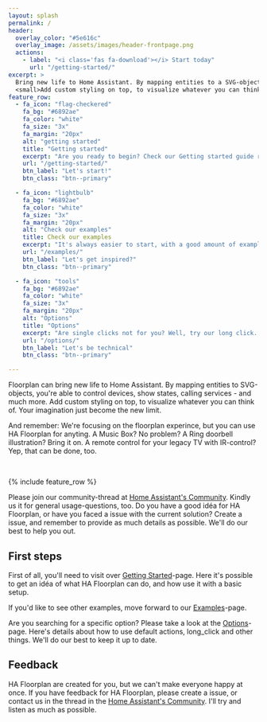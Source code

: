 ```yaml
---
layout: splash
permalink: /
header:
  overlay_color: "#5e616c"
  overlay_image: /assets/images/header-frontpage.png
  actions:
    - label: "<i class='fas fa-download'></i> Start today"
      url: "/getting-started/"
excerpt: >
  Bring new life to Home Assistant. By mapping entities to a SVG-object, you're able to control devices, show states, calling services - and much more.<br />
  <small>Add custom styling on top, to visualize whatever you can think of. Your imagination just become the new limit.</small>
feature_row:
  - fa_icon: "flag-checkered"
    fa_bg: "#6892ae"
    fa_color: "white"
    fa_size: "3x"
    fa_margin: "20px"
    alt: "getting started"
    title: "Getting started"
    excerpt: "Are you ready to begin? Check our Getting started guide right now!"
    url: "/getting-started/"
    btn_label: "Let's start!"
    btn_class: "btn--primary"

  - fa_icon: "lightbulb"
    fa_bg: "#6892ae"
    fa_color: "white"
    fa_size: "3x"
    fa_margin: "20px"
    alt: "Check our examples"
    title: Check our examples
    excerpt: "It's always easier to start, with a good amount of examples. So, go get them!"
    url: "/examples/"
    btn_label: "Let's get inspired?"
    btn_class: "btn--primary"

  - fa_icon: "tools"
    fa_bg: "#6892ae"
    fa_color: "white"
    fa_size: "3x"
    fa_margin: "20px"
    alt: "Options"
    title: "Options"
    excerpt: "Are single clicks not for you? Well, try our long click. Read more for details about other options, too."
    url: "/options/"
    btn_label: "Let's be technical"
    btn_class: "btn--primary"

---
```


Floorplan can bring new life to Home Assistant. By mapping entities to SVG-objects, you're able to control devices, show states, calling services - and much more. Add custom styling on top, to visualize whatever you can think of. Your imagination just become the new limit.

And remember: We're focusing on the floorplan experince, but you can use HA Floorplan for anyting. A Music Box? No problem? A Ring doorbell illustration? Bring it on. A remote control for your legacy TV with IR-control? Yep, that can be done, too.

<br>

{% include feature_row %}

Please join our community-thread at [Home Assistant's Community](https://community.home-assistant.io/t/floorplan-now-available-as-a-lovelace-card/115489). Kindly us it for general usage-questions, too. Do you have a good idéa for HA Floorplan, or have you faced a issue with the current solution? Create a issue, and remember to provide as much details as possible. We'll do our best to help you out.

## First steps

First of all, you'll need to visit over [Getting Started](./getting-started/)-page. Here it's possible to get an idéa of what HA Floorplan can do, and how use it with a basic setup.

If you'd like to see other examples, move forward to our [Examples](./examples/)-page.

Are you searching for a specific option? Please take a look at the [Options](./options/)-page. Here's details about how to use default actions, long_click and other things. We'll do our best to keep it up to date.

## Feedback
HA Floorplan are created for you, but we can't make everyone happy at once. If you have feedback for HA Floorplan, please create a issue, or contact us in the thread in the [Home Assistant's Community](https://community.home-assistant.io/t/floorplan-now-available-as-a-lovelace-card/115489). I'll try and listen as much as possible. 


